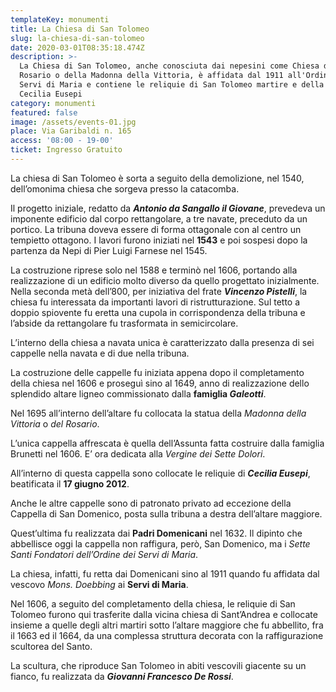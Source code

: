 ```yaml
---
templateKey: monumenti
title: La Chiesa di San Tolomeo
slug: la-chiesa-di-san-tolomeo
date: 2020-03-01T08:35:18.474Z
description: >-
  La Chiesa di San Tolomeo, anche conosciuta dai nepesini come Chiesa del
  Rosario o della Madonna della Vittoria, è affidata dal 1911 all'Ordine dei
  Servi di Maria e contiene le reliquie di San Tolomeo martire e della Beata
  Cecilia Eusepi
category: monumenti
featured: false
image: /assets/events-01.jpg
place: Via Garibaldi n. 165
access: '08:00 - 19-00'
ticket: Ingresso Gratuito
---
```

La chiesa di San Tolomeo è sorta a seguito della demolizione, nel 1540, dell’omonima chiesa che sorgeva presso la catacomba.

Il progetto iniziale, redatto da ***Antonio da Sangallo il Giovane***, prevedeva un imponente edificio dal corpo rettangolare, a tre navate, preceduto da un portico. La tribuna doveva essere di forma ottagonale con al centro un tempietto ottagono. I lavori furono iniziati nel **1543** e poi sospesi dopo la partenza da Nepi di Pier Luigi Farnese nel 1545.

La costruzione riprese solo nel 1588 e terminò nel 1606, portando alla realizzazione di un edificio molto diverso da quello progettato inizialmente. Nella seconda metà dell’800, per iniziativa del frate ***Vincenzo Pistelli***, la chiesa fu interessata da importanti lavori di ristrutturazione. Sul tetto a doppio spiovente fu eretta una cupola in corrispondenza della tribuna e l’abside da rettangolare fu trasformata in semicircolare.

L’interno della chiesa a navata unica è caratterizzato dalla presenza di sei cappelle nella navata e di due nella tribuna.

La costruzione delle cappelle fu iniziata appena dopo il completamento della chiesa nel 1606 e proseguì sino al 1649, anno di realizzazione dello splendido altare ligneo commissionato dalla **famiglia *Galeotti***.

Nel 1695 all’interno dell’altare fu collocata la statua della *Madonna della Vittoria* o *del Rosario*.

L’unica cappella affrescata è quella dell’Assunta fatta costruire dalla famiglia Brunetti nel 1606. E’ ora dedicata alla *Vergine dei Sette Dolori*.

All’interno di questa cappella sono collocate le reliquie di ***Cecilia Eusepi***, beatificata il **17 giugno 2012**.

Anche le altre cappelle sono di patronato privato ad eccezione della Cappella di San Domenico, posta sulla tribuna a destra dell’altare maggiore.

Quest’ultima fu realizzata dai **Padri Domenicani** nel 1632. Il dipinto che abbellisce oggi la cappella non raffigura, però, San Domenico, ma i *Sette Santi Fondatori dell’Ordine dei Servi di Maria*.

La chiesa, infatti, fu retta dai Domenicani sino al 1911 quando fu affidata dal vescovo *Mons. Doebbing* ai **Servi di Maria**.

Nel 1606, a seguito del completamento della chiesa, le reliquie di San Tolomeo furono qui trasferite dalla vicina chiesa di Sant’Andrea e collocate insieme a quelle degli altri martiri sotto l’altare maggiore che fu abbellito, fra il 1663 ed il 1664, da una complessa struttura decorata con la raffigurazione scultorea del Santo.

La scultura, che riproduce San Tolomeo in abiti vescovili giacente su un fianco, fu realizzata da ***Giovanni Francesco De Rossi***.
